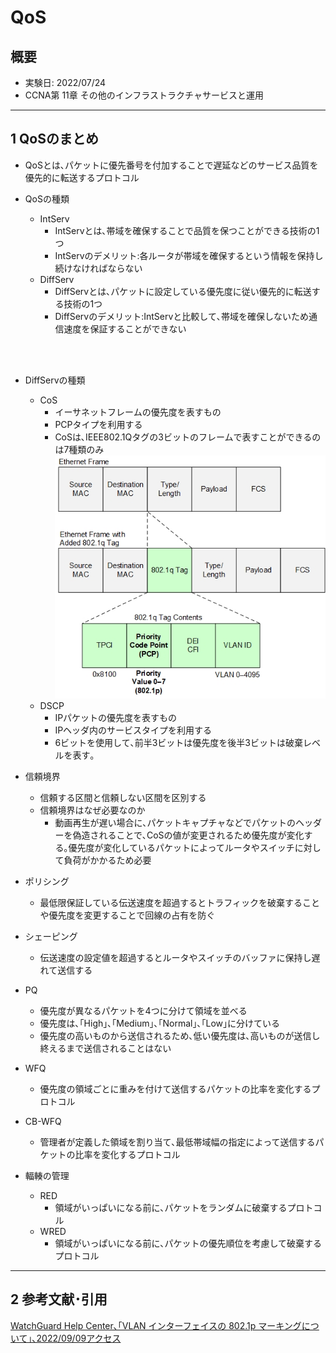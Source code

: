 # QoS

## 概要
- 実験日: 2022/07/24
- CCNA第 11章 その他のインフラストラクチャサービスと運用

---
## 1 QoSのまとめ

* QoSとは､パケットに優先番号を付加することで遅延などのサービス品質を優先的に転送するプロトコル

* QoSの種類
  * IntServ
    * IntServとは､帯域を確保することで品質を保つことができる技術の1つ
    * IntServのデメリット:各ルータが帯域を確保するという情報を保持し続けなければならない
  * DiffServ
    * DiffServとは､パケットに設定している優先度に従い優先的に転送する技術の1つ
    * DiffServのデメリット:IntServと比較して､帯域を確保しないため通信速度を保証することができない
 
<br><br>

* DiffServの種類
  * CoS
    * イーサネットフレームの優先度を表すもの
    * PCPタイプを利用する
    * CoSは､IEEE802.1Qタグの3ビットのフレームで表すことができるのは7種類のみ
      !["CoSパケットフレームの中身"](./images/20220824-infrastructureServicesImg/20220824-infrastructureServices_4.jpeg)
  * DSCP
    * IPパケットの優先度を表すもの
    * IPヘッダ内のサービスタイプを利用する
    * 6ビットを使用して､前半3ビットは優先度を後半3ビットは破棄レベルを表す｡

* 信頼境界
  * 信頼する区間と信頼しない区間を区別する
  * 信頼境界はなぜ必要なのか
    * 動画再生が遅い場合に､パケットキャプチャなどでパケットのヘッダーを偽造されることで､CoSの値が変更されるため優先度が変化する｡優先度が変化しているパケットによってルータやスイッチに対して負荷がかかるため必要
* ポリシング
  * 最低限保証している伝送速度を超過するとトラフィックを破棄することや優先度を変更することで回線の占有を防ぐ
* シェーピング
  * 伝送速度の設定値を超過するとルータやスイッチのバッファに保持し遅れて送信する
* PQ
  * 優先度が異なるパケットを4つに分けて領域を並べる
  * 優先度は､｢High｣､｢Medium｣､｢Normal｣､｢Low｣に分けている
  * 優先度の高いものから送信されるため､低い優先度は､高いものが送信し終えるまで送信されることはない
* WFQ
  * 優先度の領域ごとに重みを付けて送信するパケットの比率を変化するプロトコル
* CB-WFQ
  * 管理者が定義した領域を割り当て､最低帯域幅の指定によって送信するパケットの比率を変化するプロトコル
* 輻輳の管理
  * RED
    * 領域がいっぱいになる前に､パケットをランダムに破棄するプロトコル
  * WRED
    * 領域がいっぱいになる前に､パケットの優先順位を考慮して破棄するプロトコル

---
## 2 参考文献･引用
[WatchGuard Help Center､｢VLAN インターフェイスの 802.1p マーキングについて｣､2022/09/09アクセス](https://www.watchguard.com/help/docs/help-center/ja-JP/Content/en-US/Fireware/networksetup/images/diagram_vlan_layer2_marking.jpg)